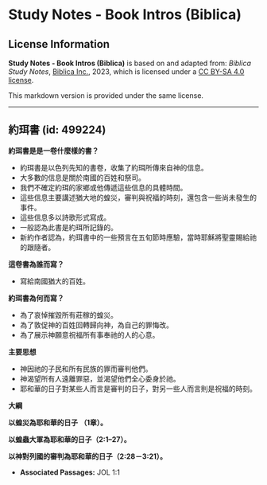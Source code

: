 # Study Notes - Book Intros (Biblica)

## License Information

**Study Notes - Book Intros (Biblica)** is based on and adapted from: _Biblica Study Notes_, [Biblica Inc.](https://www.biblica.com/), 2023, which is licensed under a [CC BY-SA 4.0 license](https://creativecommons.org/licenses/by-sa/4.0/legalcode.en).

This markdown version is provided under the same license.



--------------------------------

## 約珥書 (id: 499224)

**約珥書是是一卷什麼樣的書？**

* 約珥書是以色列先知的書卷，收集了約珥所傳來自神的信息。
* 大多數的信息是關於南國的百姓和祭司。
* 我們不確定約珥的家鄉或他傳遞這些信息的具體時間。
* 這些信息主要講述猶大地的蝗災，審判與祝福的時刻，還包含一些尚未發生的事件。
* 這些信息多以詩歌形式寫成。
* 一般認為此書是約珥所記錄的。
* 新約作者認為，約珥書中的一些預言在五旬節時應驗，當時耶穌將聖靈賜給祂的跟隨者。

**這卷書為誰而寫？**

* 寫給南國猶大的百姓。

**約珥書為何而寫？**

* 為了哀悼摧毀所有莊稼的蝗災。
* 為了敦促神的百姓回轉歸向神，為自己的罪悔改。
* 為了展示神願意祝福所有事奉祂的人的心意。

**主要思想**

* 神因祂的子民和所有民族的罪而審判他們。
* 神渴望所有人遠離罪惡，並渴望他們全心委身於祂。
* 耶和華的日子對某些人而言是審判的日子，對另一些人而言則是祝福的時刻。

**大綱**

**以蝗災為耶和華的日子** **（1章）。**

**以蝗蟲大軍為耶和華的日子（2:1–27）。**

**以神對列國的審判為耶和華的日子（2:28－3:21）。**

* **Associated Passages:** JOL 1:1

